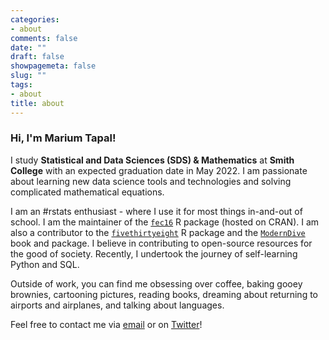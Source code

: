 ```yaml
---
categories:
- about
comments: false
date: ""
draft: false
showpagemeta: false
slug: ""
tags:
- about
title: about
---
```


### Hi, I'm Marium Tapal!

I study __Statistical and Data Sciences (SDS) & Mathematics__ at __Smith College__ with an expected graduation date in May 2022. I am passionate about learning new data science tools and technologies and solving complicated mathematical equations. 

I am an #rstats enthusiast - where I use it for most things in-and-out of school. I am the maintainer of the [`fec16`](https://github.com/baumer-lab/fec16) R package (hosted on CRAN). I am also a contributor to the [`fivethirtyeight`](https://github.com/rudeboybert/fivethirtyeight) R package and the [`ModernDive`](https://github.com/moderndive) book and package. I believe in contributing to open-source resources for the good of society. Recently, I undertook the journey of self-learning Python and SQL. 

Outside of work, you can find me obsessing over coffee, baking gooey brownies, cartooning pictures, reading books, dreaming about returning to airports and airplanes, and talking about languages.

Feel free to contact me via [email](mailto::mariumtapal@gmail.com) or on [Twitter](https://twitter.com/mariumtapal)!



